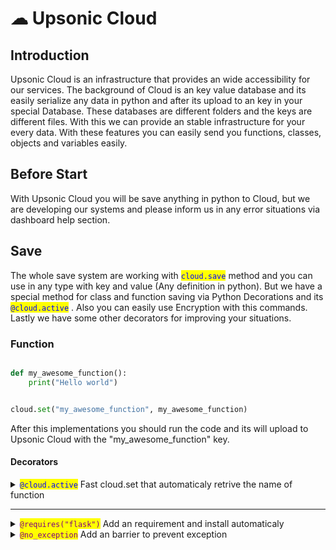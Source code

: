 # ☁ Upsonic Cloud

## Introduction

Upsonic Cloud is an infrastructure that provides an wide accessibility for our services. The background of Cloud is an key value database and its easily serialize any data in python and after its upload to an key in your special Database. These databases are different folders and the keys are different files. With this we can provide an stable infrastructure for your every data. With these features you can easily send you functions, classes, objects and variables easily.



## Before Start

With Upsonic Cloud you will be save anything in python to Cloud, but we are developing our systems and please inform us in any error situations via dashboard help section.



## Save

The whole save system are working with <mark style="color:blue;">`cloud.save`</mark> method and you can use in any type with key and value (Any definition in python). But we have a special method for class and function saving via Python Decorations and its <mark style="color:blue;">`@cloud.active`</mark> . Also you can easily use Encryption with this commands. Lastly we have some other decorators for improving your situations.

### Function

```python

def my_awesome_function():
    print("Hello world")


cloud.set("my_awesome_function", my_awesome_function)

```

After this implementations you should run the code and its will upload to Upsonic Cloud with the "my\_awesome\_function" key.

#### Decorators

<details>

<summary><mark style="color:blue;"><code>@cloud.active</code></mark> Fast cloud.set that automaticaly retrive the name of function</summary>

With this decorator you don't need to use `cloud.set` its an shortcut for saving functions to cloud.



<pre class="language-python"><code class="lang-python"><strong>
</strong>@cloud.active
def my_awesome_function():
    print("Hello world")

</code></pre>

Now you don't need to cloud.set . You just need to run these script and its will automaticaly save with <mark style="color:blue;">"my\_awesome\_function"</mark> key to cloud.

</details>

***

<details>

<summary><mark style="color:purple;"><code>@requires("flask")</code></mark> Add an requirement and install automaticaly</summary>

It's automaticaly check the flask installation and if its not exist the system its automaticaly install via pip when the function calls.

```python
from upsonic import requires

@cloud.active
@requires("flask")
@requires("django==4.2.6")
def my_awesome_function():
    print("Hello world")

```

</details>

<details>

<summary><mark style="color:purple;"><code>@no_exception</code></mark> Add an barrier to prevent exception</summary>

It's add an barrier to your function that runs before the main code. Its add an try-except and with this your runtime never get down.

```python
from upsonic import no_exception

@cloud.active
@no_exception
def my_awesome_function():
    raise Exception()

```

</details>





